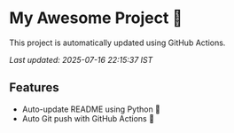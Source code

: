 # My Awesome Project 🚀

This project is automatically updated using GitHub Actions.

_Last updated: 2025-07-16 22:15:37 IST_

## Features
- Auto-update README using Python 🐍
- Auto Git push with GitHub Actions 🤖
